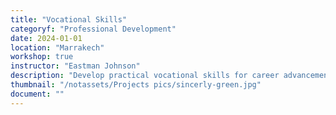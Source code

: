 ```yaml
---
title: "Vocational Skills"
categoryf: "Professional Development"
date: 2024-01-01
location: "Marrakech"
workshop: true
instructor: "Eastman Johnson"
description: "Develop practical vocational skills for career advancement."
thumbnail: "/notassets/Projects pics/sincerly-green.jpg"
document: ""
---
```

